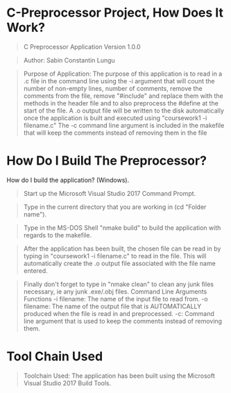# C-Preprocessor Project, How Does It Work?

> C Preprocessor Application  Version 1.0.0 

> Author: Sabin Constantin Lungu 

> Purpose of Application: The purpose of this application is to read in a .c file in the command line using the -i argument that will count the number of non-empty lines, number of comments, remove the comments from the file, remove "#include" and replace them with the methods in the header file and to also preprocess the #define at the start of the file.  A .o output file will be written to the disk automatically once the application is built and executed using "coursework1 -i filename.c" The -c command line argument is included in the makefile that will keep the comments instead of removing them in the file

# How Do I Build The Preprocessor?

How do I build the application? (Windows).

> Start up the Microsoft Visual Studio 2017 Command Prompt. 

> Type in the current directory that you are working in (cd "Folder name"). 

> Type in the MS-DOS Shell "nmake build" to build the application with regards to the makefile. 

> After the application has been built, the chosen file can be read in by typing in "coursework1 -i filename.c" to read in the file. This will automatically create the .o output file associated with the file name entered. 

> Finally don't forget to type in "nmake clean" to clean any junk files necessary, ie any junk .exe/.obj files.  Command Line Arguments Functions -i filename: The name of the input file to read from. -o filename: The name of the output file that is AUTOMATICALLY produced when the file is read in and preprocessed. -c: Command line argument that is used to keep the comments instead of removing them. 

# Tool Chain Used

> Toolchain Used: The application has been built using the Microsoft Visual Studio 2017 Build Tools.
